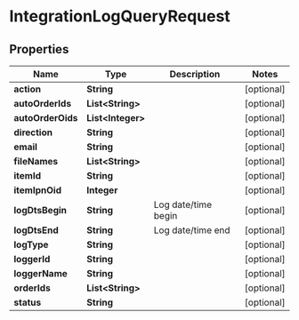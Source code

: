 

# IntegrationLogQueryRequest


## Properties

| Name | Type | Description | Notes |
|------------ | ------------- | ------------- | -------------|
|**action** | **String** |  |  [optional] |
|**autoOrderIds** | **List&lt;String&gt;** |  |  [optional] |
|**autoOrderOids** | **List&lt;Integer&gt;** |  |  [optional] |
|**direction** | **String** |  |  [optional] |
|**email** | **String** |  |  [optional] |
|**fileNames** | **List&lt;String&gt;** |  |  [optional] |
|**itemId** | **String** |  |  [optional] |
|**itemIpnOid** | **Integer** |  |  [optional] |
|**logDtsBegin** | **String** | Log date/time begin |  [optional] |
|**logDtsEnd** | **String** | Log date/time end |  [optional] |
|**logType** | **String** |  |  [optional] |
|**loggerId** | **String** |  |  [optional] |
|**loggerName** | **String** |  |  [optional] |
|**orderIds** | **List&lt;String&gt;** |  |  [optional] |
|**status** | **String** |  |  [optional] |



